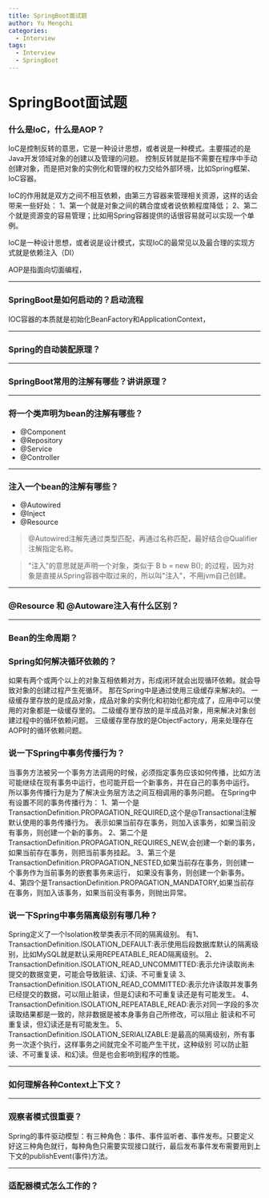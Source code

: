 ```yaml
---
title: SpringBoot面试题
author: Yu Mengchi
categories:
  - Interview
tags:
  - Interview
  - SpringBoot
---
```

  
# SpringBoot面试题

### 什么是IoC，什么是AOP？
IoC是控制反转的意思，它是一种设计思想，或者说是一种模式。主要描述的是Java开发领域对象的创建以及管理的问题。
控制反转就是指不需要在程序中手动创建对象，而是把对象的实例化和管理的权力交给外部环境，比如Spring框架、IoC容器。

IoC的作用就是双方之间不相互依赖，由第三方容器来管理相关资源，这样的话会带来一些好处：
1、第一个就是对象之间的耦合度或者说依赖程度降低；
2、第二个就是资源变的容易管理；比如用Spring容器提供的话很容易就可以实现一个单例。

IoC是一种设计思想，或者说是设计模式，实现IoC的最常见以及最合理的实现方式就是依赖注入（DI）


AOP是指面向切面编程，

---

### SpringBoot是如何启动的？启动流程

IOC容器的本质就是初始化BeanFactory和ApplicationContext，

---

### Spring的自动装配原理？



---

### SpringBoot常用的注解有哪些？讲讲原理？

---

### 将一个类声明为bean的注解有哪些？

- @Component
- @Repository
- @Service
- @Controller

---

### 注入一个bean的注解有哪些？

- @Autowired
- @Inject
- @Resource

> @Autowired注解先通过类型匹配，再通过名称匹配，最好结合@Qualifier注解指定名称。

> "注入"的意思就是声明一个对象，类似于 B b = new B(); 的过程，因为对象是直接从Spring容器中取过来的，所以叫"注入"，不用jvm自己创建。

---

### @Resource 和 @Autoware注入有什么区别？


---

### Bean的生命周期？

### Spring如何解决循环依赖的？

如果有两个或两个以上的对象互相依赖对方，形成闭环就会出现循环依赖。就会导致对象的创建过程产生死循环。
那在Spring中是通过使用三级缓存来解决的。
一级缓存里存放的是成品对象，成品对象的实例化和初始化都完成了，应用中可以使用的对象都是一级缓存里的。
二级缓存里存放的是半成品对象，用来解决对象创建过程中的循环依赖问题。
三级缓存里存放的是ObjectFactory，用来处理存在AOP时的循环依赖问题。



### 说一下Spring中事务传播行为？

当事务方法被另一个事务方法调用的时候，必须指定事务应该如何传播，比如方法可能继续在现有事务中运行，也可能开启一个新事务，并在自己的事务中运行。
所以事务传播行为是为了解决业务层方法之间互相调用的事务问题。
在Spring中有设置不同的事务传播行为：
1、第一个是TransactionDefinition.PROPAGATION_REQUIRED,这个是@Transactional注解默认使用的事务传播行为。
表示如果当前存在事务，则加入该事务，如果当前没有事务，则创建一个新的事务。
2、第二个是TransactionDefinition.PROPAGATION_REQUIRES_NEW,会创建一个新的事务，如果当前存在事务，则把当前事务挂起。
3、第三个是TransactionDefinition.PROPAGATION_NESTED,如果当前存在事务，则创建一个事务作为当前事务的嵌套事务来运行，
如果没有事务，则创建一个新事务。
4、第四个是TransactionDefinition.PROPAGATION_MANDATORY,如果当前存在事务，则加入该事务，如果当前没有事务，则抛出异常。

### 说一下Spring中事务隔离级别有哪几种？

Spring定义了一个Isolation枚举类表示不同的隔离级别。
有1、TransactionDefinition.ISOLATION_DEFAULT:表示使用后段数据库默认的隔离级别，比如MySQL就是默认采用REPEATABLE_READ隔离级别。
2、TransactionDefinition.ISOLATION_READ_UNCOMMITTED:表示允许读取尚未提交的数据变更，可能会导致脏读、幻读、不可重复读
3、TransactionDefinition.ISOLATION_READ_COMMITTED:表示允许读取并发事务已经提交的数据，可以阻止脏读，但是幻读和不可重复读还是有可能发生。
4、TransactionDefinition.ISOLATION_REPEATABLE_READ:表示对同一字段的多次读取结果都是一致的，除非数据是被本身事务自己所修改，可以阻止
脏读和不可重复读，但幻读还是有可能发生。
5、TransactionDefinition.ISOLATION_SERIALIZABLE:是最高的隔离级别，所有事务一次逐个执行，这样事务之间就完全不可能产生干扰，这种级别
可以防止脏读、不可重复读、和幻读。但是也会影响到程序的性能。

---

### 如何理解各种Context上下文？

---

### 观察者模式很重要？

Spring的事件驱动模型：有三种角色：事件、事件监听者、事件发布。只要定义好这三种角色就行，每种角色只需要实现接口就行，最后发布事件发布需要用到上下文的publishEvent(事件)方法。

---

### 适配器模式怎么工作的？

